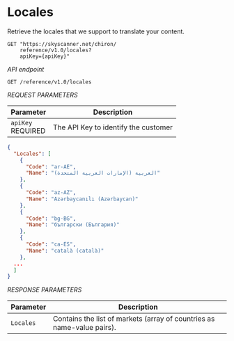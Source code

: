 # Locales

Retrieve the locales that we support to translate your content.

```shell
GET "https://skyscanner.net/chiron/
    reference/v1.0/locales?
    apiKey={apiKey}"
```

*API endpoint*

`GET /reference/v1.0/locales`

*REQUEST PARAMETERS*

| Parameter | Description |
| --------- | ------- |
| ```apiKey``` <br><span class="required">REQUIRED</span> | The API Key to identify the customer |

```json
{
  "Locales": [
    {
      "Code": "ar-AE",
      "Name": "العربية (الإمارات العربية المتحدة)"
    },
    {
      "Code": "az-AZ",
      "Name": "Azərbaycan­ılı (Azərbaycan)"
    },
    {
      "Code": "bg-BG",
      "Name": "български (България)"
    },
    {
      "Code": "ca-ES",
      "Name": "català (català)"
    },
  ...
  ]
}
```


*RESPONSE PARAMETERS*

| Parameter | Description |
| --- | --- |
| ```Locales``` | Contains the list of markets (array of countries as name-value pairs). |
